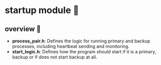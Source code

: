 # startup module 🏁
## overview 🔭
- **process_pair.h**: Defines the logic for running primary and backup processes, including heartbeat sending and monitoring.
- **start_logic.h**: Defines how the program should start if it is a primary, backup or if does not start backup at all.
